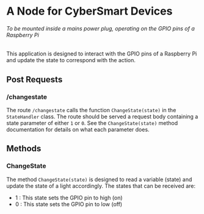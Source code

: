 # A Node for CyberSmart Devices 
###### To be mounted inside a mains power plug, operating on the GPIO pins of a Raspberry Pi
This application is designed to interact with the GPIO pins of a Raspberry Pi and update the state to correspond with the action.
## Post Requests
### /changestate
The route `/changestate` calls the function `ChangeState(state)` in the `StateHandler` class. The route should be served a request body containing a state parameter of either `1` or `0`. See the `ChangeState(state)` method documentation for details on what each parameter does.
## Methods
### ChangeState
The method `ChangeState(state)` is designed to read a variable (state) and update the state of a light accordingly. The states that can be received are: 
- 1 : This state sets the GPIO pin to high (on)
- 0 : This state sets the GPIO pin to low (off)